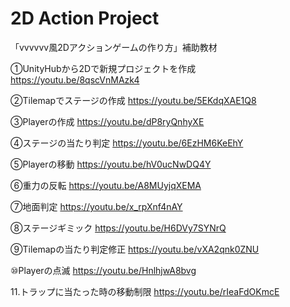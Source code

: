 # 2D Action Project
「vvvvvv風2Dアクションゲームの作り方」補助教材

①UnityHubから2Dで新規プロジェクトを作成
https://youtu.be/8qscVnMAzk4

②Tilemapでステージの作成
https://youtu.be/5EKdqXAE1Q8

③Playerの作成
https://youtu.be/dP8ryQnhyXE

④ステージの当たり判定
https://youtu.be/6EzHM6KeEhY

⑤Playerの移動
https://youtu.be/hV0ucNwDQ4Y

⑥重力の反転
https://youtu.be/A8MUyjqXEMA

⑦地面判定
https://youtu.be/x_rpXnf4nAY

⑧ステージギミック
https://youtu.be/H6DVy7SYNrQ

⑨Tilemapの当たり判定修正
https://youtu.be/vXA2qnk0ZNU

⑩Playerの点滅
https://youtu.be/HnlhjwA8bvg

11.トラップに当たった時の移動制限
https://youtu.be/rIeaFdOKmcE